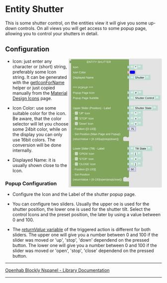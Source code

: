 # Entity Shutter

This is some shutter control, on the entities view it will give you some up-down controls. On all views you will get access to some popup page, allowing you to control your shutters in detail.

## Configuration

[<img src="img/blockLibrary_nspanel_entities_shutter.png" align="right" width="300">](img/blockLibrary_nspanel_entities_shutter.png)

- Icon: just enter any character or (short) string, preferably some Icon string. It can be generated with the [getIconForName](blockLibrary_nspanel_helpers_getIconForName.md) helper or just copied manually from the [Material Design Icons](https://docs.nspanel.pky.eu/icon-cheatsheet.html) page.

- Icon Color: use some suitable color for the icon. Be aware, that the color selector will let you choose some 24bit color, while on the display you can only use 16bit colors. The conversion will be done internally.

- Displayed Name: it is usually shown close to the Icon.

### Popup Configuration

- Configure the Icon and the Label of the shutter popup page.

- You can configure two sliders. Usually the upper oe is used for the shutter position, the lower one is used for the shutter tilt. Select the control Icons and the preset position, the later by using a value between 0 and 100.

- The [*returnValue* variable](blockLibrary_nspanel_helpers_returnValue.md) of the triggered action is different for both sliders. The upper one will give you a number between 0 and 100 if the slider was moved or 'up', 'stop', 'down' dependend on the pressed button. The lower one will give you a number between 0 and 100 if the slider was moved or 'open', 'stop', 'close' dependend on the pressed button.

---

[Openhab Blockly Nspanel - Library Documentation](README.md)

---
